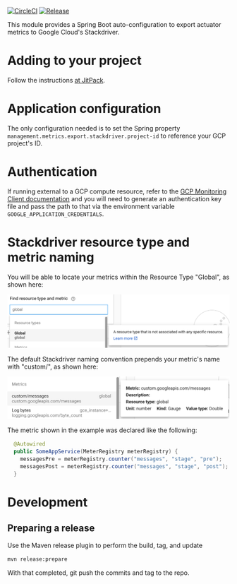 [![CircleCI](https://circleci.com/gh/itzg/stackdriver-spring-boot-autoconfigure.svg?style=svg)](https://circleci.com/gh/itzg/stackdriver-spring-boot-autoconfigure)
[![Release](https://jitpack.io/v/itzg/stackdriver-spring-boot-autoconfigure.svg)](https://jitpack.io/#itzg/stackdriver-spring-boot-autoconfigure)

This module provides a Spring Boot auto-configuration to export actuator metrics to 
Google Cloud's Stackdriver.

# Adding to your project

Follow the instructions [at JitPack](https://jitpack.io/#itzg/stackdriver-spring-boot-autoconfigure).

# Application configuration

The only configuration needed is to set the Spring property
`management.metrics.export.stackdriver.project-id` to reference your GCP project's ID.

# Authentication

If running external to a GCP compute resource, refer to the 
[GCP Monitoring Client documentation](https://cloud.google.com/monitoring/docs/reference/libraries#setting_up_authentication)
and you will need to generate an authentication key file and pass the path to that via the
environment variable `GOOGLE_APPLICATION_CREDENTIALS`.

# Stackdriver resource type and metric naming

You will be able to locate your metrics within the Resource Type "Global", as shown here:

![](docs/resource_types.png)

The default Stackdriver naming convention prepends your metric's name with "custom/", as shown here:

![](docs/metrics.png)

The metric shown in the example was declared like the following:

```java
  @Autowired
  public SomeAppService(MeterRegistry meterRegistry) {
    messagesPre = meterRegistry.counter("messages", "stage", "pre");
    messagesPost = meterRegistry.counter("messages", "stage", "post");
  }
```

# Development

## Preparing a release

Use the Maven release plugin to perform the build, tag, and update

```bash
mvn release:prepare
```

With that completed, git push the commits and tag to the repo.